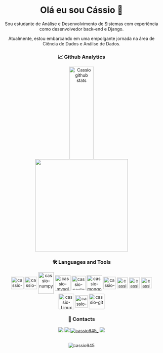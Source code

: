 <div style="display: inline_block" align="center">
<h1>Olá eu sou Cássio 🫠​</h1>

Sou estudante de Análise e Desenvolvimento de Sistemas com experiência como desenvolvedor back-end e Django. 

Atualmente, estou embarcando em uma empolgante jornada na área de Ciência de Dados e Análise de Dados. 


</div>


<div align="center">
 <h3>📈 Github Analytics</h3>

<img width="40%" height="300px" src="https://github-readme-stats.vercel.app/api?username=cassio645&show_icons=true&rank_icon=github&count_private=true&hide_border=true&title_color=68b5d1&icon_color=e07274&text_color=eeeeee&bg_color=0d1117" alt="Cassio github stats" />
<img height="300px" src="https://github-readme-stats.vercel.app/api/top-langs/?username=cassio645&size_weight=0.5&count_weight=0.5&title_color=68b5d1&text_color=eeeeee&bg_color=0d1117&hide_border=true" />



<h3>🛠️ Languages and Tools</h3>
<img align="center" alt="cassio-python" height="40" src="https://cdn.jsdelivr.net/gh/devicons/devicon/icons/python/python-original.svg" />     
<img align="center" alt="cassio-pandas" height="40" src="https://cdn.jsdelivr.net/gh/devicons/devicon/icons/pandas/pandas-original-wordmark.svg" />
<img align="center" alt="cassio-numpy" height="70" width="50" src="https://cdn.jsdelivr.net/gh/devicons/devicon/icons/numpy/numpy-original-wordmark.svg" />
<img align="center" alt="cassio-mysql" height="50" src="https://cdn.jsdelivr.net/gh/devicons/devicon/icons/mysql/mysql-original-wordmark.svg" /> 
<img align="center" alt="cassio-postgtres" height="45" src="https://cdn.jsdelivr.net/gh/devicons/devicon/icons/postgresql/postgresql-original.svg" />  

<img align="center" alt="cassio-mongo" height="50" src="https://cdn.jsdelivr.net/gh/devicons/devicon/icons/mongodb/mongodb-original-wordmark.svg" />
<img align="center" alt="cassio-django" height="40" src="https://cdn.jsdelivr.net/gh/devicons/devicon/icons/django/django-plain.svg" />
<img align="center" alt="cassio-javascript" height="35" src="https://cdn.jsdelivr.net/gh/devicons/devicon/icons/javascript/javascript-original.svg" />
<img align="center" alt="cassio-html" height="35" src="https://cdn.jsdelivr.net/gh/devicons/devicon/icons/html5/html5-original.svg" />
<img align="center" alt="cassio-css" height="35" src="https://cdn.jsdelivr.net/gh/devicons/devicon/icons/css3/css3-original.svg" />
<img align="center" alt="cassio-Linux" height="50" src="https://cdn.jsdelivr.net/gh/devicons/devicon/icons/java/java-original-wordmark.svg" />
<img align="center" alt="cassio-Linux" height="40" src="https://cdn.jsdelivr.net/gh/devicons/devicon/icons/linux/linux-original.svg" />
<img align="center" alt="cassio-git" height="50" src="https://cdn.jsdelivr.net/gh/devicons/devicon/icons/git/git-original-wordmark.svg" />                   
</div>


<div style="display: inline_block" align="center">
<h3>📩 Contacts</h3>
<a href="mailto:cantonio645@gmail.com"><img src="https://img.shields.io/badge/Gmail-D14836?style=for-the-badge&logo=gmail&logoColor=white"></a>
<a href="https://www.linkedin.com/in/cassio645/"><img src="https://img.shields.io/badge/LinkedIn-0077B5?style=for-the-badge&logo=linkedin&logoColor=white"></a>
<a href="https://www.instagram.com/cassio645_/"><img src="https://img.shields.io/badge/Instagram-E4405F?style=for-the-badge&logo=instagram&logoColor=white" alt="cassio645_" ></a>
<a href="https://discordapp.com/users/857219600277831730/"><img src="https://img.shields.io/badge/Discord-7289DA?style=for-the-badge&logo=discord&logoColor=white"></a>
</div>



<div align="center">
<br> 
<p align="center"> <img src="https://komarev.com/ghpvc/?username=cassio645&label=Profile%20views&title_color=68b5d1&text_color=eeeeee&bg_color=0d1117&style=flat" alt="cassio645"/> </p>
</div>
